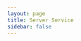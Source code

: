 ```yaml
---
layout: page
title: Server Service 
sidebar: false
---
```


<script setup>
    import {
    VPTeamPage,
    VPTeamPageTitle,
    VPTeamMembers,
    VPTeamPageSection
    } from 'vitepress/theme'

    const server_service = [
        {
           avatar: '/logo.png',
            name: 'Standard',
            title: '50€',
            desc: '<b> - Setting up the FXServer <br> - Setting up the database <br> - Installing the framework </b>',
        },
        {
           avatar: '/logo.png',
            name: 'Premium',
            title: '100€',
            desc: '<b> - Standard package <br> - Custom request </b>',
        },
    ]

    const server_provider = [
        {
            avatar: 'https://cdn.discordapp.com/avatars/315241449178529792/a_61b3eb3194f204bf2876702d6d96e08f.gif?size=128',
            name: 'Iceline Hosting',
            title: 'Simplified server hosting, at any scale.',
            links: [
                { icon: 'discord', link: 'https://discord.gg/knVH9SYB4g' },
            ],
            sponsor: 'https://iceline-hosting.com/spooni',
            actionText: 'Get your server'
        },
    ]
</script>

<VPTeamPage>
    <!-- Server Service -->
    <VPTeamPageTitle><template #title>Server Service</template></VPTeamPageTitle>
    <!-- Packages -->
    <VPTeamPageSection>
        <template #title>Packages</template>
        <template #members><VPTeamMembers size="medium" :members="server_service" /></template>
    </VPTeamPageSection>
    <!-- Server Provider -->
    <VPTeamPageSection>
        <template #title>Server Provider</template>
        <template #members><VPTeamMembers size="medium" :members="server_provider" /></template>
    </VPTeamPageSection>
</VPTeamPage>